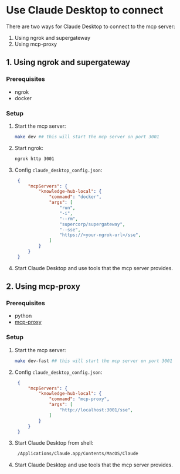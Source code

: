 # Use Claude Desktop to connect

There are two ways for Claude Desktop to connect to the mcp server:

1. Using ngrok and supergateway
2. Using mcp-proxy

## 1. Using ngrok and supergateway

### Prerequisites

- ngrok
- docker

### Setup

1. Start the mcp server:

   ```bash
   make dev ## this will start the mcp server on port 3001
   ```

2. Start ngrok:

   ```bash
   ngrok http 3001
   ```

3. Config `claude_desktop_config.json`:

   ```json
    {
        "mcpServers": {
            "knowledge-hub-local": {
                "command": "docker",
                "args": [
                    "run",
                    "-i",
                    "--rm",
                    "supercorp/supergateway",
                    "--sse",
                    "https://<your-ngrok-url>/sse",
                ]
            }
        }
    }
    ```

4. Start Claude Desktop and use tools that the mcp server provides.

## 2. Using mcp-proxy

### Prerequisites

- python
- [mcp-proxy](https://github.com/sparfenyuk/mcp-proxy)

### Setup

1. Start the mcp server:

   ```bash
   make dev-fast ## this will start the mcp server on port 3001
   ```

2. Config `claude_desktop_config.json`:

   ```json
    {
        "mcpServers": {
            "knowledge-hub-local": {
                "command": "mcp-proxy",
                "args": [
                    "http://localhost:3001/sse",
                ]
            }
        }
    }
    ```

3. Start Claude Desktop from shell:

   ```bash
    /Applications/Claude.app/Contents/MacOS/Claude
    ```

4. Start Claude Desktop and use tools that the mcp server provides.
